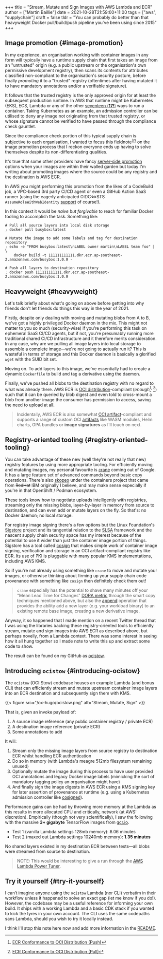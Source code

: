 +++
title = "Stream, Mutate and Sign Images with AWS Lambda and ECR"
author = ["Martin Baillie"]
date = 2021-10-28T21:59:00+11:00
tags = ["aws", "supplychain"]
draft = false
tldr = "You can probably do better than that heavyweight Docker pull/build/push pipeline you've been using since 2015"
+++

## Image promotion {#image-promotion}

In my experience, an organisation working with container images in any form will
typically have a runtime supply chain that first takes an image from an
"untrusted" origin (e.g. a public upstream or the organisation's own permissive
development registry), then scans its contents for attributes classified
non-compliant to the organisation's security posture, before finally _promoting_
it to a "trusted" registry (oftentimes after having mutated it to have mandatory
annotations and/or a verifiable signature).

It follows that the trusted registry is the only approved origin for at least
the subsequent production runtime. In AWS that runtime might be Kubernetes
(EKS), ECS, Lambda or any of the other [seventeen (**17!**)](https://www.lastweekinaws.com/blog/the-17-ways-to-run-containers-on-aws) ways to run a
container. Taking Kubernetes as an example, an admission controller can be
utilised to deny any image not originating from that trusted registry, or whose
signature cannot be verified to have passed through the compliance check
gauntlet.

Since the compliance check portion of this typical supply chain is subjective to
each organisation, I wanted to focus this fieldnote<sup>[(?)](/wrote/fieldnotes)</sup> on the image promotion process that I reckon everyone ends up having to solve themselves despite its
non-differentiating qualities.

It's true that some other providers have fancy [server-side promotion](https://github.com/kubernetes-sigs/promo-tools#server-side-operations) options
when your images are within their walled garden but today I'm writing about
promoting images where the source could be any registry and the destination is
AWS ECR.

In AWS you might performing this promotion from the likes of a CodeBuild job, a
VPC-based 3rd party CI/CD agent or even a GitHub Action SaaS runner (using the
eagerly anticipated OIDC<=>STS `AssumeRoleWithWebIdentity` [support](https://docs.github.com/en/actions/deployment/security-hardening-your-deployments/configuring-openid-connect-in-amazon-web-services) of course!).

In this context it would be _naive but forgivable_ to reach for familiar Docker
tooling to accomplish the task. Something like:

```shell
# Pull all source layers into local disk storage
; docker pull busybox:latest

# Mutate the image to add some labels and tag for destination repository
; echo -e "FROM busybox:latest\nLABEL owner martin\nLABEL team foo" | \
    docker build -t 111111111111.dkr.ecr.ap-southeast-2.amazonaws.com/busybox:1.0.0 -

# Push all layers to destination repository
; docker push 111111111111.dkr.ecr.ap-southeast-2.amazonaws.com/busybox:1.0.0
```


## Heavyweight {#heavyweight}

Let's talk briefly about what's going on above before getting into why friends
don't let friends do things this way in the year of 2021.

Firstly, despite only dealing with moving and mutating blobs from A to B, we've
got a highly privileged Docker daemon in the mix. This might not matter to you
so much (security-wise) if you're performing this task on ephemeral SaaS CI/CD
agents, but if not, you're presumably running more traditional shared CI/CD
infrastructure and it therefore merits consideration. In any case, why are we
pulling all image layers into local storage to assemble a complete image—we're
not going to actually <span class="underline">run</span> it? This is wasteful in terms of storage and this
Docker daemon is basically a glorified `wget` with the SUID bit set.

Moving on. To add layers to this image, we've essentially had to create a
dynamic `Dockerfile` to build and tag a derivative using the daemon.

Finally, we've pushed all blobs to the destination registry with no regard to
what was already there. AWS ECR is [OCI distribution](https://github.com/opencontainers/distribution-spec/)-compliant
(_enough_[^fn:1]<sup>, </sup>[^fn:2]) such that it can be queried by blob digest and even told
to cross-mount a blob from another image the consumer has permission to access,
saving the need to upload at all.

> Incidentally, AWS ECR is also somewhat [OCI artifact](https://github.com/opencontainers/artifacts/blob/main/artifact-authors.md)-compliant and supports a
> range of custom OCI [artifacts](https://aws.amazon.com/blogs/containers/oci-artifact-support-in-amazon-ecr/) like WASM modules, Helm charts, OPA bundles or
> **image signatures** as I'll touch on next.


## Registry-oriented tooling {#registry-oriented-tooling}

You can take advantage of these new (well they're not really <span class="underline">that new</span>)
registry features by using more appropriate tooling. For efficiently moving and
mutating images, my personal favourite is [crane](https://github.com/google/go-containerregistry/blob/main/cmd/crane/doc/crane.md) coming out of Google. It has a
large feature set of advanced commands beyond basic copy operations. There's
also [skopeo](https://github.com/containers/skopeo) under the containers project that came from ~~RedHat~~ IBM
originally I believe, and may make sense especially if you're in that OpenShift /
Podman ecosystem.

These tools know how to negotiate uploads intelligently with registries,
streaming only the missing blobs, layer-by-layer in memory from source to
destination, and can even add or mutate layers on the fly. So that's: no Docker daemon;
no local storage.

For registry image signing there's a few options but the Linux Foundation's
[Sigstore](https://www.sigstore.dev/) project and its tangential relation to the [SLSA](https://slsa.dev/) framework and the
nascent supply chain security space has my interest because of the potential to
use it wider than just the container image portion of things. Sigstore has a
tool called [cosign](https://github.com/sigstore/cosign) that makes simple work of container image signing,
verification and storage in an OCI artifact-compliant registry like ECR. Its use
of PKI is pluggable with many popular KMS implementations, including AWS KMS.

So if you're not already using something like `crane` to move and mutate your
images, or otherwise thinking about firming up your supply chain code provenance
with something like `cosign` then definitely check them out!

>  `crane` especially has the potential to shave many minutes off your "Mean Lead
> Time for Changes" [DORA metric](https://cloud.google.com/blog/products/devops-sre/using-the-four-keys-to-measure-your-devops-performance) through the smart copy techniques mentioned above,
> but also the [append](https://github.com/google/go-containerregistry/blob/main/cmd/crane/doc/crane%5Fappend.md) operation that provides the ability add a new layer (e.g.
> your workload binary) to an existing remote base image, creating a new
> derivative image.

Anyway, it so happened that I made mention on a recent Twitter thread that I was
using the libraries backing these registry-oriented tools to efficiently stream,
mutate and sign images into AWS ECR as described above, but perhaps novelly,
from a Lambda context. There was some interest in seeing how it all hung
together so I made note to write this up and extract some code to show.

The result can be found on my GitHub as [ocistow](https://github.com/martinbaillie/ocistow).


## Introducing `ocistow` {#introducing-ocistow}

The `ocistow` (OCI Stow) codebase houses an example Lambda (and bonus CLI) that
can efficiently stream and mutate upstream container image layers into an ECR
destination and subsequently sign them with KMS.

{{< figure src="/ox-hugo/ocistow.png" alt="Stream, Mutate, Sign" >}}

That is, given an invoke payload of:

1.  A source image reference (any public container registry / private ECR)
2.  A destination image reference (private ECR)
3.  Some annotations to add

It will:

1.  Stream only the missing image layers from source registry to destination ECR whilst handling ECR authentication
2.  Do so in memory (with Lambda's meagre 512mb filesystem remaining unused)
3.  Optionally mutate the image during this process to have user provided OCI
    annotations and legacy Docker image labels (mimicking the sort of mandatory
    tagging policy an organisation might have)
4.  And finally sign the image digests in AWS ECR using a KMS signing key for
    later assertion of provenance at runtime (e.g. using a Kubernetes admission
    controller like [cosigned](https://github.com/dlorenc/cosigned)).

Performance gains can be had by throwing more memory at the Lambda as this
results in more allocated CPU and critically, network (at AWS' discretion).
Empirically (though not very scientifically), I saw the following with the
massive **3+ gigabyte** TensorFlow images from [gcr.io](https://gcr.io).

-   Test 1 (vanilla Lambda settings 128mb memory): 8.06 minutes
-   Test 2 (maxed out Lambda settings 10240mb memory): **1.35 minutes**

No shared layers existed in my destination ECR between tests—all blobs were
streamed from source to destination.

> NOTE: This would be interesting to give a run through the [AWS Lambda Power Tuner](https://github.com/alexcasalboni/aws-lambda-power-tuning).


## Try it yourself {#try-it-yourself}

I can’t imagine anyone using the `ocistow` Lambda (nor CLI) verbatim in their
workflow unless it happened to solve an exact gap (let me know if you do!).
However, the codebase may be a useful reference for informing your own build. It
ships with a working Lambda and a basic CDK stack if you wanted to kick the
tyres in your own account. The CLI uses the same codepaths sans Lambda, should
you wish to try it locally instead.

I think I'll stop this note here now and add more information in the [README](https://github.com/martinbaillie/ocistow).

[^fn:1]: [ECR Conformance to OCI Distribution (Push)](https://oci-conformance.s3.amazonaws.com/distribution-spec/ecr/push/report.html)
[^fn:2]: [ECR Conformance to OCI Distribution (Pull)](https://oci-conformance.s3.amazonaws.com/distribution-spec/ecr/pull/report.html)
